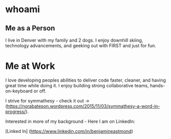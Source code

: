 # whoami

## Me as a Person

I live in Denver with my family and 2 dogs.
I enjoy downhill skiing, technology advancements, and geeking out with FIRST and just for fun.

# Me at Work

I love developing peoples abilities to deliver code faster, cleaner, and having great time while doing it.
I enjoy building strong collaborative teams, hands-on-keyboard or off.

I strive for symmathesy - check it out -> (https://norabateson.wordpress.com/2015/11/03/symmathesy-a-word-in-progress/).

Interested in more of my background - Here I am on LinkedIn:

[Linked In] (https://www.linkedin.com/in/benjamineastmond)

